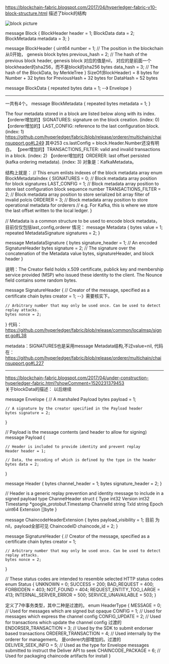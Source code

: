 https://blockchain-fabric.blogspot.com/2017/04/hyperledger-fabric-v10-block-structure.html 描述了block的结构

![block picture]( https://i.imgur.com/TkLG3W7.png)


message Block {
    BlockHeader header = 1;
    BlockData data = 2;
    BlockMetadata metadata = 3;
}

message BlockHeader {
    uint64 number = 1; // The position in the blockchain  从0开始， genesis block
    bytes previous_hash = 2; // The hash of the previous block header, genesis block 对应的值是nil， 对应的是前面一个blockheader的sha256，而不是block的sha256
    bytes data_hash = 3; // The hash of the BlockData, by MerkleTree
}
 SizeOf(BlockHeader) = 8 bytes for Number + 32 bytes for PreviousHash + 32 bytes for  DataHash = 52 bytes

message BlockData {
    repeated bytes data = 1;  --》 Envelope
}


**********************************************
一共有4个。
message BlockMetadata {
    repeated bytes metadata = 1;
}

The four metadata stored in a block are listed below along with its index.
【orderer增加的】SIGNATURES: signature on the block creation.  (index: 0)
【orderer增加的】LAST_CONFIG: reference to the last configuration block.  (index: 1)
https://github.com/hyperledger/fabric/blob/release/orderer/multichain/chainsupport.go#L249  其中253 cs.lastConfig = block.Header.Number还没有明白。
【peer增加的】TRANSACTIONS_FILTER: valid and invalid transactions in a block.  (index: 2)
【orderer增加的】ORDERER: last offset persisted (kafka ordering metadata).  (index: 3)
对象是：KafkaMetadata。

结构上就是：
// This enum enlists indexes of the block metadata array
enum BlockMetadataIndex {
    SIGNATURES = 0;             // Block metadata array position for block signatures
    LAST_CONFIG = 1;            // Block metadata array position to store last configuration block sequence number
    TRANSACTIONS_FILTER = 2;    // Block metadata array position to store serialized bit array filter of invalid polcis
    ORDERER = 3;                // Block metadata array position to store operational metadata for orderers
                                // e.g. For Kafka, this is where we store the last offset written to the local ledger.
}


// Metadata is a common structure to be used to encode block metadata，目前仅仅包括last_config,orderer 情况：
message Metadata {
    bytes value = 1;
    repeated MetadataSignature signatures = 2;
}

message MetadataSignature {
    bytes signature_header = 1; // An encoded SignatureHeader
    bytes signature = 2;       // The signature over the concatenation of the Metadata value bytes, signatureHeader, and block header
}


说明：The Creator field holds x.509 certificate, publick key and membership service provided (MSP) who issued these identity to the client. The Nounce field contains some random bytes.

message SignatureHeader {
    // Creator of the message, specified as a certificate chain
    bytes creator = 1;  --》需要核实下。

    // Arbitrary number that may only be used once. Can be used to detect replay attacks.
    bytes nonce = 2;
}
代码：https://github.com/hyperledger/fabric/blob/release/common/localmsp/signer.go#L38

metadata：SIGNATURES也是采用message Metadata结构,不过value=nil, 代码在：
https://github.com/hyperledger/fabric/blob/release/orderer/multichain/chainsupport.go#L227
**********************************************



https://blockchain-fabric.blogspot.com/2017/04/under-construction-hyperledger-fabric.html?showComment=1520231379453  
关于blockData的描述：  以后继续

message Envelope {
    // A marshaled Payload
    bytes payload = 1;

    // A signature by the creator specified in the Payload header
    bytes signature = 2;
}


// Payload is the message contents (and header to allow for signing)
message Payload {

    // Header is included to provide identity and prevent replay
    Header header = 1;

    // Data, the encoding of which is defined by the type in the header
    bytes data = 2;
}

message Header {
    bytes channel_header = 1;
    bytes signature_header = 2;
}


// Header is a generic replay prevention and identity message to include in a signed payload
type ChannelHeader struct {
    Type      int32 
    Version   int32 
    Timestamp *google_protobuf.Timestamp 
    ChannelId string 
    TxId      string 
    Epoch     uint64 
    Extension []byte 
}

message ChaincodeHeaderExtension {
	bytes payload_visibility = 1; 目前 为nil，payload全部可见
	ChaincodeID chaincode_id = 2;
}

message SignatureHeader {
    // Creator of the message, specified as a certificate chain
    bytes creator = 1;

    // Arbitrary number that may only be used once. Can be used to detect replay attacks.
    bytes nonce = 2;
}

// These status codes are intended to resemble selected HTTP status codes
enum Status {
    UNKNOWN = 0;
    SUCCESS = 200;
    BAD_REQUEST = 400;
    FORBIDDEN = 403;
    NOT_FOUND = 404;
    REQUEST_ENTITY_TOO_LARGE = 413;
    INTERNAL_SERVER_ERROR = 500;
    SERVICE_UNAVAILABLE = 503;
}

定义了7中事务类型，其中二种是过渡的。
enum HeaderType {
    MESSAGE = 0;                   // Used for messages which are signed but opaque
    CONFIG = 1;                    // Used for messages which express the channel config
    CONFIG_UPDATE = 2;             // Used for transactions which update the channel config  过渡的
    ENDORSER_TRANSACTION = 3;      // Used by the SDK to submit endorser based transactions
    ORDERER_TRANSACTION = 4;       // Used internally by the orderer for management。 是orderer内部增加的。过渡的
    DELIVER_SEEK_INFO = 5;         // Used as the type for Envelope messages submitted to instruct the Deliver API to seek
    CHAINCODE_PACKAGE = 6;         // Used for packaging chaincode artifacts for install
}





